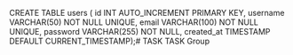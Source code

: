 CREATE TABLE users (    id INT AUTO_INCREMENT PRIMARY KEY,    username VARCHAR(50) NOT NULL UNIQUE,    email VARCHAR(100) NOT NULL UNIQUE,    password VARCHAR(255) NOT NULL,    created_at TIMESTAMP DEFAULT CURRENT_TIMESTAMP);# TASK
TASK Group
